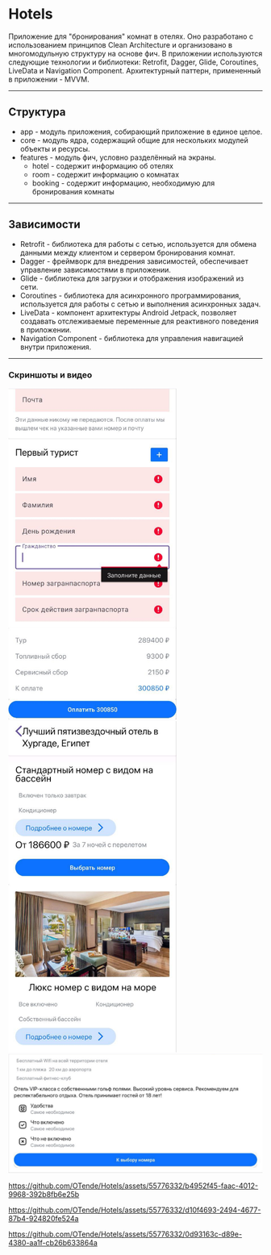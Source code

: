 # Hotels

Приложение для "бронирования" комнат в отелях. Оно разработано с использованием принципов Clean Architecture и организовано в многомодульную структуру на основе фич. 
В приложении используются следующие технологии и библиотеки: Retrofit, Dagger, Glide, Coroutines, LiveData и Navigation Component. Архитектурный паттерн, примененный в приложении - MVVM. 

---

## Структура

- app - модуль приложения, собирающий приложение в единое целое.
- core - модуль ядра, содержащий общие для нескольких модулей объекты и ресурсы.
- features - модуль фич, условно разделённый на экраны.
  - hotel - содержит информацию об отелях
  - room - содержит информацию о комнатах
  - booking - содержит информацию, необходимую для бронирования комнаты
---
## Зависимости

- Retrofit - библиотека для работы с сетью, используется для обмена данными между клиентом и сервером бронирования комнат.
- Dagger - фреймворк для внедрения зависимостей, обеспечивает управление зависимостями в приложении.
- Glide - библиотека для загрузки и отображения изображений из сети.
- Coroutines - библиотека для асинхронного программирования, используется для работы с сетью и выполнения асинхронных задач.
- LiveData - компонент архитектуры Android Jetpack, позволяет создавать отслеживаемые переменные для реактивного поведения в приложении.
- Navigation Component - библиотека для управления навигацией внутри приложения.
---
### Скриншоты и видео

<img src="https://raw.githubusercontent.com/OTende/Hotels/main/media/screenshots/1.png" title="" alt="" width="333"> <img src="https://raw.githubusercontent.com/OTende/Hotels/main/media/screenshots/2.png" title="" alt="" width="333">
<img src="https://raw.githubusercontent.com/OTende/Hotels/main/media/screenshots/3.png" title="" alt="" width="asd">


https://github.com/OTende/Hotels/assets/55776332/b4952f45-faac-4012-9968-392b8fb6e25b


https://github.com/OTende/Hotels/assets/55776332/d10f4693-2494-4677-87b4-924820fe524a


https://github.com/OTende/Hotels/assets/55776332/0d93163c-d89e-4380-aa1f-cb26b633864a

